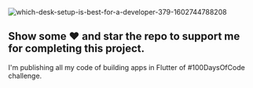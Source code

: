 ![which-desk-setup-is-best-for-a-developer-379-1602744788208](https://user-images.githubusercontent.com/99192107/199820243-6ff84eed-b783-4ae4-9904-4844872e4d11.jpg)

## Show some ❤️ and star the repo to support me for completing this project.


I'm publishing all my code of building apps in Flutter of #100DaysOfCode challenge. 
